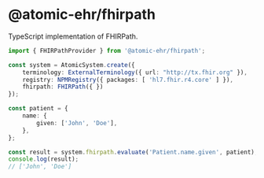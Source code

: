 # @atomic-ehr/fhirpath

TypeScript implementation of FHIRPath.

```typescript
import { FHIRPathProvider } from '@atomic-ehr/fhirpath';

const system = AtomicSystem.create({
    terminology: ExternalTerminology({ url: "http://tx.fhir.org" }),
    registry: NPMRegistry({ packages: [ 'hl7.fhir.r4.core' ] }),
    fhirpath: FHIRPath({ })
});

const patient = {
    name: {
        given: ['John', 'Doe'],
    },
};

const result = system.fhirpath.evaluate('Patient.name.given', patient);
console.log(result);
// ['John', 'Doe']


```
